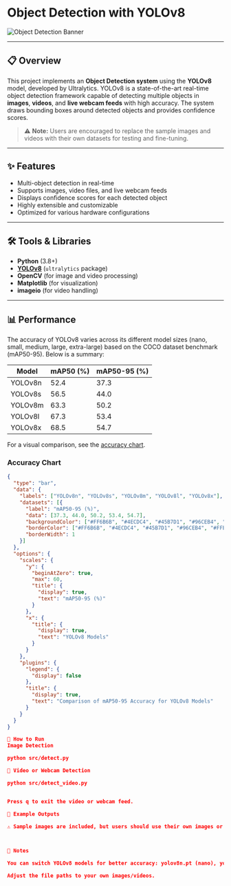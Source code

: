 # Object Detection with YOLOv8

![Object Detection Banner](images/sample_banner.jpg)

---

## 📋 Overview
This project implements an **Object Detection system** using the **YOLOv8** model, developed by Ultralytics. YOLOv8 is a state-of-the-art real-time object detection framework capable of detecting multiple objects in **images**, **videos**, and **live webcam feeds** with high accuracy. The system draws bounding boxes around detected objects and provides confidence scores.

> ⚠️ **Note:** Users are encouraged to replace the sample images and videos with their own datasets for testing and fine-tuning.

---

## ✨ Features
- Multi-object detection in real-time
- Supports images, video files, and live webcam feeds
- Displays confidence scores for each detected object
- Highly extensible and customizable
- Optimized for various hardware configurations

---

## 🛠️ Tools & Libraries
- **Python** (3.8+)
- **[YOLOv8](https://ultralytics.com/)** (`ultralytics` package)
- **OpenCV** (for image and video processing)
- **Matplotlib** (for visualization)
- **imageio** (for video handling)

---

## 📊 Performance
The accuracy of YOLOv8 varies across its different model sizes (nano, small, medium, large, extra-large) based on the COCO dataset benchmark (mAP50-95). Below is a summary:

| Model       | mAP50 (%) | mAP50-95 (%) |
|-------------|-----------|--------------|
| YOLOv8n     | 52.4      | 37.3         |
| YOLOv8s     | 56.5      | 44.0         |
| YOLOv8m     | 63.3      | 50.2         |
| YOLOv8l     | 67.3      | 53.4         |
| YOLOv8x     | 68.5      | 54.7         |

For a visual comparison, see the [accuracy chart](#accuracy-chart).

### Accuracy Chart
```json
{
  "type": "bar",
  "data": {
    "labels": ["YOLOv8n", "YOLOv8s", "YOLOv8m", "YOLOv8l", "YOLOv8x"],
    "datasets": [{
      "label": "mAP50-95 (%)",
      "data": [37.3, 44.0, 50.2, 53.4, 54.7],
      "backgroundColor": ["#FF6B6B", "#4ECDC4", "#45B7D1", "#96CEB4", "#FFEAA7"],
      "borderColor": ["#FF6B6B", "#4ECDC4", "#45B7D1", "#96CEB4", "#FFEAA7"],
      "borderWidth": 1
    }]
  },
  "options": {
    "scales": {
      "y": {
        "beginAtZero": true,
        "max": 60,
        "title": {
          "display": true,
          "text": "mAP50-95 (%)"
        }
      },
      "x": {
        "title": {
          "display": true,
          "text": "YOLOv8 Models"
        }
      }
    },
    "plugins": {
      "legend": {
        "display": false
      },
      "title": {
        "display": true,
        "text": "Comparison of mAP50-95 Accuracy for YOLOv8 Models"
      }
    }
  }
}

🔹 How to Run
Image Detection

python src/detect.py

🔹 Video or Webcam Detection

python src/detect_video.py


Press q to exit the video or webcam feed.

🔹 Example Outputs

⚠️ Sample images are included, but users should use their own images or videos.



🔹 Notes

You can switch YOLOv8 models for better accuracy: yolov8n.pt (nano), yolov8s.pt (small), or yolov8m.pt (medium).

Adjust the file paths to your own images/videos.
